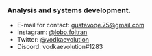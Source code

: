 ### Analysis and systems development.

- E-mail for contact: gustavoqe.75@gmail.com
- Instagram: [@lobo.foltran](https://instagram.com/lobo.foltran)
- Twitter: [@vodkaevolution](https://twitter.com/vodkaevolution)
- Discord: vodkaevolution#1283
